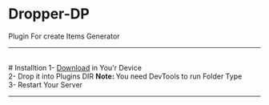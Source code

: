 # Dropper-DP
Plugin For create Items Generator
<hr><br>
# Installtion
1- <a href="poggit.pmmp.io/ci/Ky75/Dropper-DP">Download</a> in You'r Device<br>
2- Drop it into Plugins DIR <Phar/Folder> <b>Note: </b>You need DevTools to run Folder Type<br>
3- Restart Your Server<br>
<hr><br>
